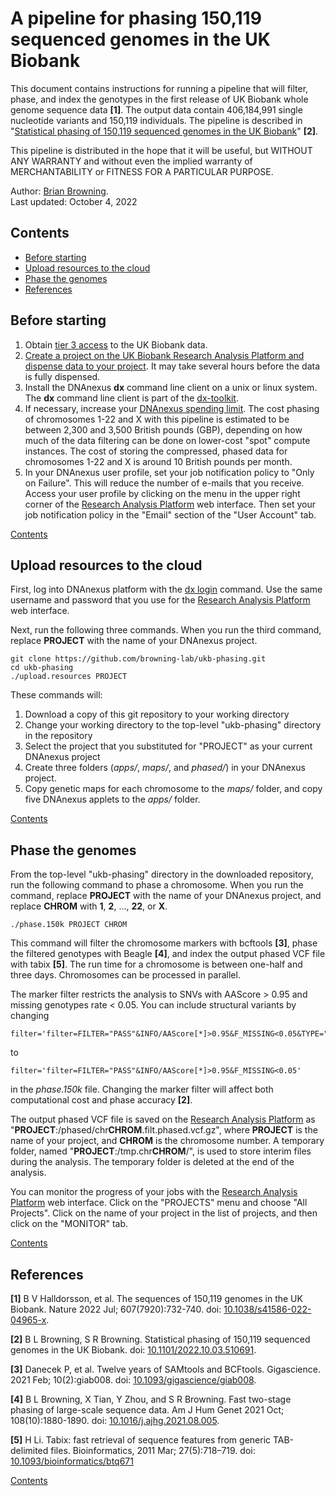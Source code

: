 # A pipeline for phasing 150,119 sequenced genomes in the UK Biobank

This document contains instructions for running a pipeline that will filter, phase, and index the genotypes in the first release of UK Biobank whole genome sequence data **[1]**. The output data contain 406,184,991 single nucleotide variants and 150,119 individuals. The pipeline is described in "[Statistical phasing of 150,119 sequenced genomes in the UK Biobank](https://www.biorxiv.org/content/10.1101/2022.10.03.510691v1)" **[2]**. 

This pipeline is distributed in the hope that it will be useful, but WITHOUT ANY WARRANTY and without even the implied warranty of MERCHANTABILITY or FITNESS FOR A PARTICULAR PURPOSE.

Author: [Brian Browning](https://faculty.washington.edu/browning).  
Last updated: October 4, 2022

## Contents

* [Before starting](#before-starting)
* [Upload resources to the cloud](#upload-resources-to-the-cloud)
* [Phase the genomes](#phase-the-genomes)
* [References](#references)

## Before starting

1. Obtain [tier 3 access](https://www.ukbiobank.ac.uk/enable-your-research/costs) to the UK Biobank data.
2. [Create a project on the UK Biobank Research Analysis Platform and dispense data to your project](https://dnanexus.gitbook.io/uk-biobank-rap/getting-started/creating-a-project). It may take several hours before the data is fully dispensed.
3. Install the DNAnexus **dx** command line client on a unix or linux system. The **dx** command line client is part of the [dx-toolkit](https://documentation.dnanexus.com/downloads).
4. If necessary, increase your [DNAnexus spending limit](https://documentation.dnanexus.com/admin/billing-and-account-management#increasing-your-spending-limit). The cost phasing of chromosomes 1-22 and X with this pipeline is estimated to be between 2,300 and 3,500 British pounds (GBP), depending on how much of the data filtering can be done on lower-cost "spot" compute instances. The cost of storing the compressed, phased data for chromosomes 1-22 and X is around 10 British pounds per month.
5. In your DNAnexus user profile, set your job notification policy to "Only on Failure".  This will reduce the number of e-mails that you receive.  Access your user profile by clicking on the menu in the upper right corner of the [Research Analysis Platform](https://ukbiobank.dnanexus.com/) web interface.  Then set your job notification policy in the "Email" section of the "User Account" tab.

[Contents](#contents)

## Upload resources to the cloud

First, log into DNAnexus platform with the [dx login](https://documentation.dnanexus.com/user/login-and-logout) command.  Use the same username and password that you use for the [Research Analysis Platform](https://ukbiobank.dnanexus.com/) web interface.

Next, run the following three commands.  When you run the third command, replace **PROJECT** with the name of your DNAnexus project.
```
git clone https://github.com/browning-lab/ukb-phasing.git
cd ukb-phasing
./upload.resources PROJECT
```
These commands will:
1. Download a copy of this git repository to your working directory
2. Change your working directory to the top-level "ukb-phasing" directory in the repository
3. Select the project that you substituted for "PROJECT" as your current DNAnexus project
4. Create three folders (_apps/_, _maps/_, and  _phased/_) in your DNAnexus project.
5. Copy genetic maps for each chromosome to the _maps/_ folder, and copy five DNAnexus applets to the _apps/_ folder.

[Contents](#contents)

## Phase the genomes

From the top-level "ukb-phasing" directory in the downloaded repository, run the following command to phase a chromosome. 
When you run the command, replace **PROJECT** with the name of your DNAnexus project, and replace **CHROM** with  **1**, **2**, ..., **22**, or **X**.
```
./phase.150k PROJECT CHROM
```
This command will filter the chromosome markers with bcftools **[3]**, phase the filtered genotypes with Beagle **[4]**, and index the output phased VCF file with tabix **[5]**. The run time for a chromosome is between one-half and three days. Chromosomes can be processed in parallel.

The marker filter restricts the analysis to SNVs with AAScore > 0.95 and missing genotypes rate < 0.05.  You can include structural variants by changing
```
filter='filter=FILTER="PASS"&INFO/AAScore[*]>0.95&F_MISSING<0.05&TYPE="snp"'
```
to
```
filter='filter=FILTER="PASS"&INFO/AAScore[*]>0.95&F_MISSING<0.05'
```
in the _phase.150k_ file.  Changing the marker filter will affect both computational cost and phase accuracy **[2]**.

The output phased VCF file is saved on the [Research Analysis Platform](https://ukbiobank.dnanexus.com/) as "**PROJECT**:/phased/chr**CHROM**.filt.phased.vcf.gz", where **PROJECT** is the name of your project, and **CHROM** is the chromosome number.  A temporary folder, named  "**PROJECT**:/tmp.chr**CHROM**/", is used to store interim files during the analysis.  The temporary folder is deleted at the end of the analysis.

You can monitor the progress of your jobs with the [Research Analysis Platform](https://ukbiobank.dnanexus.com/) web interface.  Click on the "PROJECTS" menu and choose "All Projects".  Click on the name of your project in the list of projects, and then click on the "MONITOR" tab.

[Contents](#contents)

## References

**[1]** B V Halldorsson, et al. The sequences of 150,119 genomes in the UK Biobank. Nature 2022 Jul; 607(7920):732-740. doi: [10.1038/s41586-022-04965-x](https://doi.org/10.1038/s41586-022-04965-x). 

**[2]** B L Browning, S R Browning. Statistical phasing of 150,119 sequenced genomes in the UK Biobank. doi: [10.1101/2022.10.03.510691](https://doi.org/10.1101/2022.10.03.510691).

**[3]** Danecek P, et al. Twelve years of SAMtools and BCFtools. Gigascience. 2021 Feb; 10(2):giab008. doi: [10.1093/gigascience/giab008](https://doi.org/10.1093/gigascience/giab008).

**[4]** B L Browning, X Tian, Y Zhou, and S R Browning. Fast two-stage phasing of large-scale sequence data. Am J Hum Genet 2021 Oct; 108(10):1880-1890. doi: [10.1016/j.ajhg.2021.08.005](https://doi.org/10.1016/j.ajhg.2021.08.005).

**[5]** H Li. Tabix: fast retrieval of sequence features from generic TAB-delimited files. Bioinformatics, 2011 Mar; 27(5):718–719. doi: [10.1093/bioinformatics/btq671](https://doi.org/10.1093/bioinformatics/btq671)

[Contents](#contents)

